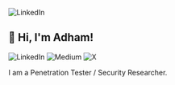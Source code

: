 ![LinkedIn](https://i.ibb.co/CWFvKqP/2024-02-20-09-01.png)
## 👋 Hi, I'm Adham!
![LinkedIn](https://img.shields.io/badge/linkedin-%230077B5.svg?style=for-the-badge&logo=linkedin&logoColor=white)
![Medium](https://img.shields.io/badge/Medium-12100E?style=for-the-badge&logo=medium&logoColor=white)
![X](https://img.shields.io/badge/X-%23000000.svg?style=for-the-badge&logo=X&logoColor=white)

I am a Penetration Tester / Security Researcher.
